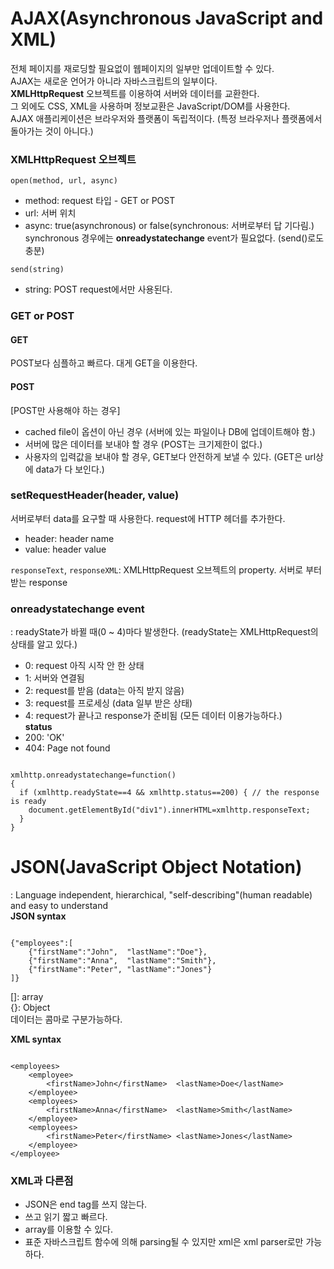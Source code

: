 # AJAX(Asynchronous JavaScript and XML)  
전체 페이지를 재로딩할 필요없이 웹페이지의 일부만 업데이트할 수 있다.  
AJAX는 새로운 언어가 아니라 자바스크립트의 일부이다.  
__XMLHttpRequest__ 오브젝트를 이용하여 서버와 데이터를 교환한다.  
그 외에도 CSS, XML을 사용하며 정보교환은 JavaScript/DOM를 사용한다.  
AJAX 애플리케이션은 브라우저와 플랫폼이 독립적이다. (특정 브라우저나 플랫폼에서 돌아가는 것이 아니다.)  

### XMLHttpRequest 오브젝트  
`open(method, url, async)`  
* method: request 타입 - GET or POST  
* url: 서버 위치  
* async: true(asynchronous) or false(synchronous: 서버로부터 답 기다림.)  
synchronous 경우에는 __onreadystatechange__ event가 필요없다. (send()로도 충분)  

`send(string)`  
* string: POST request에서만 사용된다.  


### GET or POST  
#### GET  
POST보다 심플하고 빠르다. 대게 GET을 이용한다.  
#### POST  
[POST만 사용해야 하는 경우]  
* cached file이 옵션이 아닌 경우 (서버에 있는 파일이나 DB에 업데이트해야 함.)  
* 서버에 많은 데이터를 보내야 할 경우 (POST는 크기제한이 없다.)  
* 사용자의 입력값을 보내야 할 경우, GET보다 안전하게 보낼 수 있다. (GET은 url상에 data가 다 보인다.)  


### setRequestHeader(header, value)  
서버로부터 data를 요구할 때 사용한다. request에 HTTP 헤더를 추가한다.  
* header: header name  
* value: header value  

`responseText`, `responseXML`: XMLHttpRequest 오브젝트의 property. 서버로 부터 받는 response  

### onreadystatechange event  
: readyState가 바뀔 때(0 ~ 4)마다 발생한다. (readyState는 XMLHttpRequest의 상태를 알고 있다.)  
* 0: request 아직 시작 안 한 상태  
* 1: 서버와 연결됨  
* 2: request를 받음 (data는 아직 받지 않음)  
* 3: request를 프로세싱 (data 일부 받은 상태)  
* 4: request가 끝나고 response가 준비됨 (모든 데이터 이용가능하다.)  
__status__    
* 200: 'OK'  
* 404: Page not found  

<pre><code>
xmlhttp.onreadystatechange=function()
{
  if (xmlhttp.readyState==4 && xmlhttp.status==200) { // the response is ready
    document.getElementById("div1").innerHTML=xmlhttp.responseText;
  }
}
</code></pre>  



# JSON(JavaScript Object Notation)  
: Language independent, hierarchical, "self-describing"(human readable) and easy to understand  
__JSON syntax__  
<pre><code>
{"employees":[
    {"firstName":"John",  "lastName":"Doe"},
    {"firstName":"Anna",  "lastName":"Smith"},
    {"firstName":"Peter", "lastName":"Jones"}
]}
</code></pre>  

[]: array  
{}: Object  
데이터는 콤마로 구분가능하다.  

__XML syntax__  
<pre><code>
&lt;employees&gt;
    &lt;employee&gt;
        &lt;firstName&gt;John&lt;/firstName&gt;  &lt;lastName&gt;Doe&lt;/lastName&gt;
    &lt;/employee&gt;
    &lt;employees&gt;
        &lt;firstName&gt;Anna&lt;/firstName&gt;  &lt;lastName&gt;Smith&lt;/lastName&gt;
    &lt;/employee&gt;
    &lt;employees&gt;
        &lt;firstName&gt;Peter&lt;/firstName&gt; &lt;lastName&gt;Jones&lt;/lastName&gt;
    &lt;/employee&gt;
&lt;/employee&gt;
</code></pre>  

### XML과 다른점  
* JSON은 end tag를 쓰지 않는다.  
* 쓰고 읽기 짧고 빠르다.  
* array를 이용할 수 있다.  
* 표준 자바스크립트 함수에 의해 parsing될 수 있지만 xml은 xml parser로만 가능하다.  

